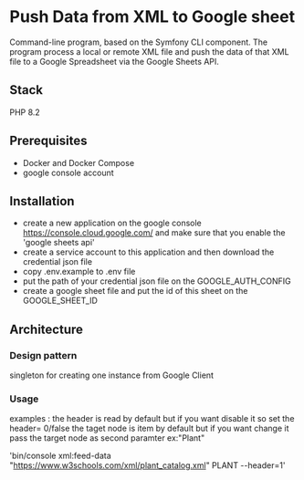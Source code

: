 # Push Data from XML to Google sheet

Command-line program, based on the Symfony CLI component. The program
process a local or remote XML file and push the data of that XML file to a Google
Spreadsheet via the Google Sheets API.

## Stack

PHP 8.2

## Prerequisites

-   Docker and Docker Compose
-   google console account

## Installation

-   create a new application on the google console https://console.cloud.google.com/ and make sure that you enable the 'google sheets api'
-   create a service account to this application and then download the credential json file
-   copy .env.example to .env file
-   put the path of your credential json file on the GOOGLE_AUTH_CONFIG
-   create a google sheet file and put the id of this sheet on the GOOGLE_SHEET_ID

## Architecture

### Design pattern

singleton for creating one instance from Google Client

### Usage

examples : the header is read by default but if you want disable it so set the header= 0/false
the taget node is item by default but if you want change it  pass the target node as second paramter ex:"Plant"

'bin/console xml:feed-data "https://www.w3schools.com/xml/plant_catalog.xml" PLANT --header=1'
